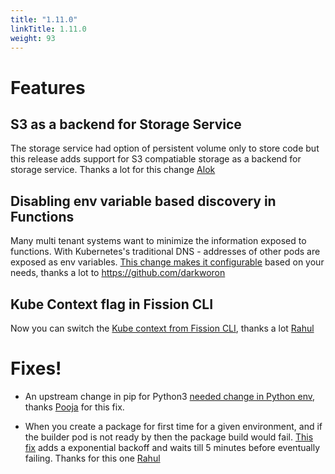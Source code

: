 ```yaml
---
title: "1.11.0"
linkTitle: 1.11.0
weight: 93
---
```


# Features

## S3 as a backend for Storage Service

The storage service had option of persistent volume only to store code but this release adds support for S3 compatiable storage as a backend for storage service. Thanks a lot for this change [Alok](https://github.com/rajalokan)

## Disabling env variable based discovery in Functions

Many multi tenant systems want to minimize the information exposed to functions. With Kubernetes's traditional DNS - addresses of other pods are exposed as env variables. [This change makes it configurable](https://github.com/fission/fission/issues/1599) based on your needs, thanks a lot to https://github.com/darkworon

## Kube Context flag in Fission CLI

Now you can switch the [Kube context from Fission CLI](https://github.com/fission/fission/pull/1595), thanks a lot [Rahul](https://github.com/therahulbhati)


# Fixes!

* An upstream change in pip for Python3 [needed change in Python env](https://github.com/fission/fission/pull/1633), thanks [Pooja](https://github.com/agiwalpooja20) for this fix.

* When you create a package for first time for a given environment, and if the builder pod is not ready by then the package build would fail. [This fix](https://github.com/fission/fission/pull/1614) adds a exponential backoff and waits till 5 minutes before eventually failing. Thanks for this one [Rahul](https://github.com/rahulchheda)